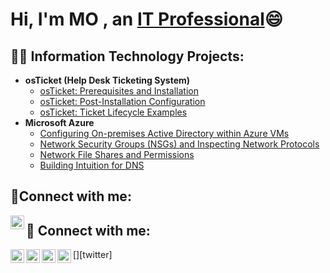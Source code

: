 <h1>Hi, I'm MO , an <a href="https://linkedin.com/in/">IT Professional</a>😄</h1>


<h2>👨‍💻 Information Technology Projects:</h2>

- <b>osTicket (Help Desk Ticketing System)</b>
  - [osTicket: Prerequisites and Installation](https://github.com/mohamedbristol/osticket-prereqs)
  - [osTicket: Post-Installation Configuration](https://github.com/mohamedbristol/post-install-config)
  - [osTicket: Ticket Lifecycle Examples](https://github.com/mohamedbristol/ticket-lifecycle)
- <b>Microsoft Azure</b>
  - [Configuring On-premises Active Directory within Azure VMs](https://github.com/mohamedbristol/configure-ad)
  - [Network Security Groups (NSGs) and Inspecting Network Protocols](https://github.com/mohamedbristol/Network-Security-Groups-NSGs-and-Inspecting-Network-Protocols)
  - [Network File Shares and Permissions](https://github.com/mohamedbristol/Network-File-Shares-and-Permissions)
  - [Building Intuition for DNS](https://github.com/mohamedbristol/Building-Intuition-for-DNS)

<h2>🤳Connect with me:</h2>


[<img align="left" alt="Josh | LinkedIn" width="22px" src="https://cdn.jsdelivr.net/npm/simple-icons@v3/icons/linkedin.svg" />][linkedin]
<h2> 🤳 Connect with me:</h2>

[<img align="left" alt="JoshMadakor | YouTube" width="22px" src="https://cdn.jsdelivr.net/npm/simple-icons@v3/icons/youtube.svg" />][youtube]
[<img align="left" alt="JoshMadakor | Twitter" width="22px" src="https://cdn.jsdelivr.net/npm/simple-icons@v3/icons/twitter.svg" />][twitter]
[<img align="left" alt="JoshMadakor | LinkedIn" width="22px" src="https://cdn.jsdelivr.net/npm/simple-icons@v3/icons/linkedin.svg" />][linkedin]
[<img align="left" alt="JoshMadakor | Instagram" width="22px" src="https://cdn.jsdelivr.net/npm/simple-icons@v3/icons/instagram.svg" />][instagram]

[youtube]: https://www.youtube.com/c/joshmadakor
[instagram]: https://www.instagram.com/joshmadakor/
[linkedin]: https://linkedin.com/in/joshmadakor
